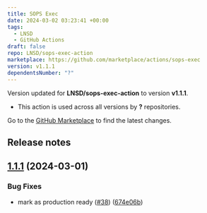 ```yaml
---
title: SOPS Exec
date: 2024-03-02 03:23:41 +00:00
tags:
  - LNSD
  - GitHub Actions
draft: false
repo: LNSD/sops-exec-action
marketplace: https://github.com/marketplace/actions/sops-exec
version: v1.1.1
dependentsNumber: "?"
---
```



Version updated for **LNSD/sops-exec-action** to version **v1.1.1**.
- This action is used across all versions by **?** repositories.

Go to the [GitHub Marketplace](https://github.com/marketplace/actions/sops-exec) to find the latest changes.

## Release notes

## [1.1.1](https://github.com/LNSD/sops-exec-action/compare/v1.1.0...v1.1.1) (2024-03-01)


### Bug Fixes

* mark as production ready ([#38](https://github.com/LNSD/sops-exec-action/issues/38)) ([674e06b](https://github.com/LNSD/sops-exec-action/commit/674e06b1d893ab2f97eb252a49362f8ed8af3804))
